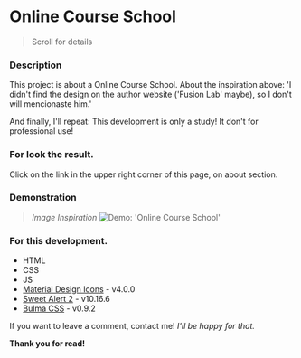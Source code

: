 # Online Course School

> Scroll for details

### Description

This project is about a Online Course School.
About the inspiration above:
'I didn't find the design on the author website ('Fusion Lab' maybe), so I don't will mencionaste him.'

And finally, I'll repeat: This development is only a study!
It don't for professional use!

### For look the result.

Click on the link in the upper right corner of this page, on about section.

### Demonstration

> _Image Inspiration_
> ![Demo: 'Online Course School'](assets/images/demo/inspiration/inspiration.png)

### For this development.

- HTML
- CSS
- JS
- [Material Design Icons] - v4.0.0
- [Sweet Alert 2] - v10.16.6
- [Bulma CSS] - v0.9.2

If you want to leave a comment, contact me!
_I'll be happy for that._

**Thank you for read!**

[material design icons]: https://fonts.google.com/icons
[sweet alert 2]: https://sweetalert2.github.io/
[bulma css]: https://bulma.io/
